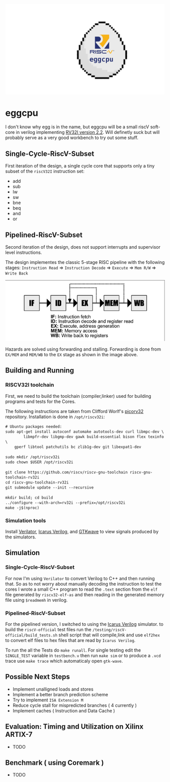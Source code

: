
<img src= pictures/eggcpu.png>

# eggcpu

I don't know why egg is in the name, but eggcpu will be a small riscV soft-core in verilog implementing [RV32I version 2.2](https://riscv.org/wp-content/uploads/2017/05/riscv-spec-v2.2.pdf). Will definetly suck but will probably serve as a very good workbench to try out some stuff.

## Single-Cycle-RiscV-Subset

First iteration of the design, a single cycle core that supports only a tiny subset of the `riscV32I` instruction set:

-   add
-   sub
-   lw
-   sw
-   bne
-   beq
-   and
-   or

## Pipelined-RiscV-Subset

Second iteration of the design, does not support interrupts and supervisor level instructions.

The design implementes the classic 5-stage RISC pipeline with the following stages:
`Instruction Read` => `Instruction Decode` => `Execute` => `Mem R/W` => `Write Back`

<p align="center">
<img src= pictures/stages.png />
</p>

Hazards are solved using forwarding and stalling. Forwarding is done from `EX/MEM` and `MEM/WB` to the `EX` stage as shown in the image above.

## Building and Running

### RISCV32I toolchain

First, we need to build the toolchain (compiler,linker) used for building programs and tests for the Cores.

The following instructions are taken from Clifford Worlf's [picorv32](https://github.com/cliffordwolf/picorv32) repository. Installation is done in `/opt/riscv32i`:

```
# Ubuntu packages needed:
sudo apt-get install autoconf automake autotools-dev curl libmpc-dev \
        libmpfr-dev libgmp-dev gawk build-essential bison flex texinfo \
    gperf libtool patchutils bc zlib1g-dev git libexpat1-dev

sudo mkdir /opt/riscv32i
sudo chown $USER /opt/riscv32i

git clone https://github.com/riscv/riscv-gnu-toolchain riscv-gnu-toolchain-rv32i
cd riscv-gnu-toolchain-rv32i
git submodule update --init --recursive

mkdir build; cd build
../configure --with-arch=rv32i --prefix=/opt/riscv32i
make -j$(nproc)
```
### Simulation tools

Install [Verilator](https://verilator.org/), [Icarus Verilog](http://iverilog.icarus.com/), and [GTKwave](https://github.com/gtkwave/gtkwave) to view signals produced by the simulators.


## Simulation

### Single-Cycle-RiscV-Subset
For now I'm using `Verilator` to convert Verilog to C++ and then running that. So as to not worry about manually decoding the instruction to test the cores I wrote a small C++ program to read the `.text` section from the `elf` file generated by `riscv32-elf-as` and then reading in the generated memory file using `$readmemh` in verilog.
### Pipelined-RiscV-Subset
For the pipelined version, I switched to using the [Icarus Verilog](http://iverilog.icarus.com/) simulator. to build the `riscV-official` test files run the `/testing/riscV-official/build_tests.sh` shell script that will compile,link and use `elf2hex` to convert elf files to hex files that are read by `Icarus Verilog`.

To run the all the Tests do `make runall`. For single testing edit the `SINGLE_TEST` variable in `testbench.v` then run `make sim` or to produce a `.vcd` trace use `make trace` which automaticaly open `gtk-wave`.

## Possible Next Steps

- Implement unalligned loads and stores
- Implement a better branch prediction scheme
- Try to implement `ISA Extension M`
- Reduce cycle stall for mispredicted branches ( 4 currently )
- Implement caches ( Instruction and Data Cache )

## Evaluation: Timing and Utilization on Xilinx ARTIX-7

- TODO


## Benchmark ( using Coremark )

- TODO